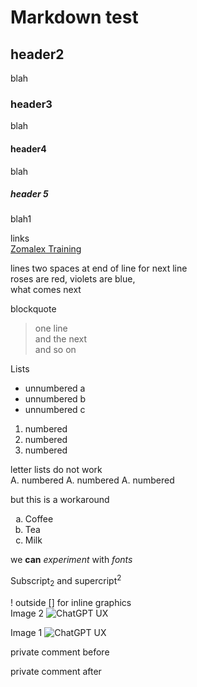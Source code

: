 # Markdown test

## header2
blah

### header3
blah

#### header4
blah

##### header 5
blah1

links  
[Zomalex Training](http://zomalex.co.uk)

lines
two spaces at end of line for next line  
roses are red, violets are blue,  
what comes next

blockquote  
> one line  
> and the next  
> and so on  

Lists

* unnumbered a
* unnumbered b
* unnumbered c

1. numbered
1. numbered
1. numbered

letter lists do not work   
A.  numbered
A. numbered
A. numbered

but this is a workaround

<ol type="a">
  <li>Coffee</li>
  <li>Tea</li>
  <li>Milk</li>
</ol>

 we **can** *experiment* with _fonts_


Subscript<sub>2</sub> and supercript<sup>2</sup>

! outside [] for inline graphics  
Image 2 ![ChatGPT UX](./images/ChatGPT.jpg)


Image 1 ![ChatGPT UX][def1]

[def1]: images/ChatGPT.jpg

private comment before
<!-- some private stuff here -->
private comment after
